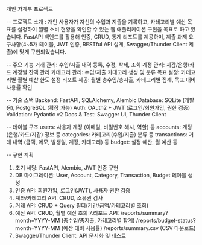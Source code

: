 개인 가계부 프로젝트

-- 프로젝트 소개
: 개인 사용자가 자신의 수입과 지출을 기록하고, 카테고리별 예산 목표를 설정하여 월별 소비 현황을 확인할 수 있는 웹 애플리케이션 구현을 목표로 하고 있습니다.
FastAPI 백엔드를 활용해 인증, CRUD, 통계 리포트를 제공하며, 제출 과제 요구사항(4~5개 테이블, JWT 인증, RESTful API 설계, Swagger/Thunder Client 제출)에 맞게 구현되었습니다.

-- 주요 기능
거래 관리: 수입/지출 내역 등록, 수정, 삭제, 조회
계정 관리: 지갑/은행/카드 계정별 잔액 관리
카테고리 관리: 수입/지출 카테고리 생성 및 분류
목표 설정: 카테고리별 월별 예산 한도 설정
리포트 제공: 월별 총수입/총지출, 카테고리별 집계, 목표 대비 사용률 확인

-- 기술 스택
Backend: FastAPI, SQLAlchemy, Alembic
Database: SQLite (개발용), PostgreSQL (확장 가능)
Auth: OAuth2 + JWT (로그인/회원가입, 권한 검증)
Validation: Pydantic v2
Docs & Test: Swagger UI, Thunder Client

-- 테이블 구조
users: 사용자 계정 (이메일, 비밀번호 해시, 역할) 등
accounts: 계정(은행/카드/지갑) 정보 등
categories: 카테고리(수입/지출) 분류 등
transactions: 거래 내역 (금액, 메모, 발생일, 계정, 카테고리) 등
budget: 설정 예산, 월 예산 등

-- 구현 계획
1. 초기 세팅: FastAPI, Alembic, JWT 인증 구현
2. DB 마이그레이션: User, Account, Category, Transaction, Budget 테이블 생성
3. 인증 API: 회원가입, 로그인(JWT), 사용자 권한 검증
4. 계좌/카테고리 API: CRUD, 소유권 검사
5. 거래 API: CRUD + Query 필터(기간/금액/카테고리별 조회)
6. 예산 API: CRUD, 월별 예산 조회
7.리포트 API:
  /reports/summary?month=YYYY-MM (총수입/총지출, 카테고리별 합계)
  /reports/budget-status?month=YYYY-MM (예산 대비 사용률)
  /reports/summary.csv (CSV 다운로드)
8. Swagger/Thunder Client: API 문서화 및 테스트

